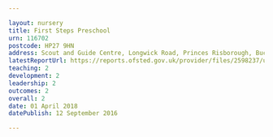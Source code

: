 ```yaml
---

layout: nursery
title: First Steps Preschool
urn: 116702
postcode: HP27 9HN
address: Scout and Guide Centre, Longwick Road, Princes Risborough, Buckinghamshire, HP27 9HN
latestReportUrl: https://reports.ofsted.gov.uk/provider/files/2598237/urn/116702.pdf
teaching: 2
development: 2
leadership: 2
outcomes: 2
overall: 2
date: 01 April 2018 
datePublish: 12 September 2016

---
```

